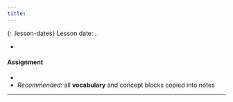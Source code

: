 ```yaml
---
title: 
---
```


{: .lesson-dates}
Lesson date: .

- 

#### Assignment

- 
- *Recommended*: all **vocabulary** and concept blocks copied into notes

---
